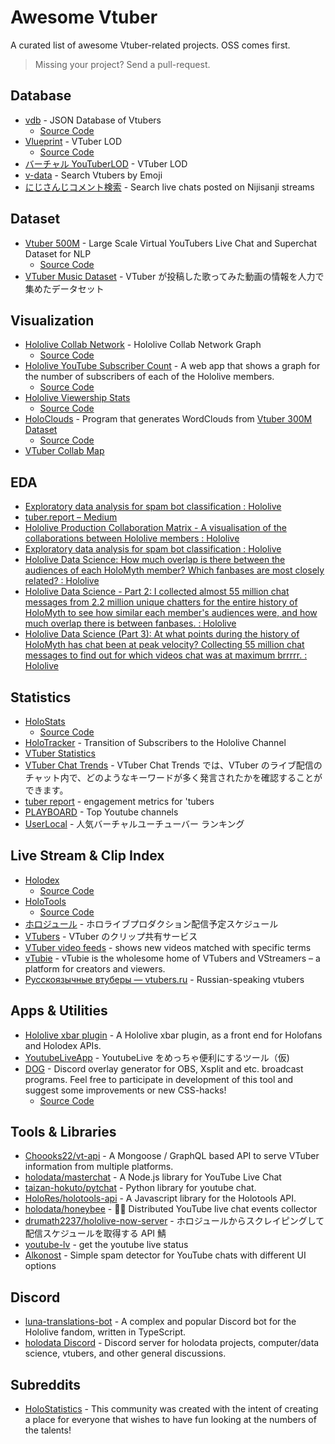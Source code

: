 # Awesome Vtuber

A curated list of awesome Vtuber-related projects. OSS comes first.

> Missing your project? Send a pull-request.

## Database

- [vdb](https://vdb.vtbs.moe/) - JSON Database of Vtubers
  - [Source Code](https://github.com/dd-center/vdb)
- [Vlueprint](https://vlueprint.org/) - VTuber LOD
  - [Source Code](https://github.com/vlueprint/vlueprint)
- [バーチャル YouTuberLOD](https://mdlab.slis.tsukuba.ac.jp/lodc2018/vtuber/) - VTuber LOD
- [v-data](https://v-data.info/) - Search Vtubers by Emoji
- [にじさんじコメント検索](https://comment2434.com/comment/) - Search live chats posted on Nijisanji streams

## Dataset

- [Vtuber 500M](https://www.kaggle.com/uetchy/vtuber-livechat) - Large Scale Virtual YouTubers Live Chat and Superchat Dataset for NLP
  - [Source Code](https://github.com/holodata/vtuber-livechat-dataset)
- [VTuber Music Dataset](https://github.com/yameholo/VTuber-music-dataset) - VTuber が投稿した歌ってみた動画の情報を人力で集めたデータセット

## Visualization

- [Hololive Collab Network](https://thennal10.github.io/hololive-collabs/) - Hololive Collab Network Graph
  - [Source Code](https://github.com/thennal10/hololive-collabs)
- [Hololive YouTube Subscriber Count](https://hololiveyoutubesubscribercount.vercel.app/) - A web app that shows a graph for the number of subscribers of each of the Hololive members.
  - [Source Code](https://github.com/DreamWithNokz/hololive-youtube-subscriber-count)
- [Hololive Viewership Stats](http://jefftao.com/hodllive/#/subs/value)
  - [Source Code](https://github.com/Speculative/hodllive)
- [HoloClouds](https://www.reddit.com/r/Hololive/comments/obzwfr/kiryu_cocoshaped_wordcloud_made_out_of_the_30k/) - Program that generates WordClouds from [Vtuber 300M Dataset](https://www.kaggle.com/uetchy/vtuber-livechat)
  - [Source Code](https://github.com/Yagato/HoloClouds)
- [VTuber Collab Map](https://vchama.xyz/)

## EDA

- [Exploratory data analysis for spam bot classification : Hololive](https://www.reddit.com/r/Hololive/comments/ji62z8/exploratory_data_analysis_for_spam_bot/)
- [tuber.report – Medium](https://medium.com/@TuberReport)
- [Hololive Production Collaboration Matrix - A visualisation of the collaborations between Hololive members : Hololive](https://www.reddit.com/r/Hololive/comments/pdlov4/hololive_production_collaboration_matrix_a/)
- [Exploratory data analysis for spam bot classification : Hololive](https://www.reddit.com/r/Hololive/comments/ji62z8/exploratory_data_analysis_for_spam_bot/)
- [Hololive Data Science: How much overlap is there between the audiences of each HoloMyth member? Which fanbases are most closely related? : Hololive](https://www.reddit.com/r/Hololive/comments/qalzhg/hololive_data_science_how_much_overlap_is_there/)
- [Hololive Data Science - Part 2: I collected almost 55 million chat messages from 2.2 million unique chatters for the entire history of HoloMyth to see how similar each member's audiences were, and how much overlap there is between fanbases. : Hololive](https://www.reddit.com/r/Hololive/comments/qke1pa/hololive_data_science_part_2_i_collected_almost/)
- [Hololive Data Science (Part 3): At what points during the history of HoloMyth has chat been at peak velocity? Collecting 55 million chat messages to find out for which videos chat was at maximum brrrrr. : Hololive](https://www.reddit.com/r/Hololive/comments/qpdupy/hololive_data_science_part_3_at_what_points/)

## Statistics

- [HoloStats](https://holo.poi.cat/youtube-channel)
  - [Source Code](https://github.com/PoiScript/HoloStats)
- [HoloTracker](https://trackholo.live/en/) - Transition of Subscribers to the Hololive Channel
- [VTuber Statistics](https://vchama.xyz/stats)
- [VTuber Chat Trends](https://www.vtuber-ct.net) - VTuber Chat Trends では、VTuber のライブ配信のチャット内で、どのようなキーワードが多く発言されたかを確認することができます。
- [tuber report](https://tuber.report/) - engagement metrics for 'tubers
- [PLAYBOARD](https://playboard.co) - Top Youtube channels
- [UserLocal](https://virtual-youtuber.userlocal.jp/document/ranking) - 人気バーチャルユーチューバー ランキング

## Live Stream & Clip Index

- [Holodex](https://holodex.net/)
  - [Source Code](https://github.com/HolodexNet/Holodex)
- [HoloTools](https://hololive.jetri.co/#/)
  - [Source Code](https://github.com/holofans/holoapi)
- [ホロジュール](https://schedule.hololive.tv/) - ホロライブプロダクション配信予定スケジュール
- [VTubers](https://vtubers.love/) - VTuber のクリップ共有サービス
- [VTuber video feeds](https://vchama.xyz/feeds) - shows new videos matched with specific terms
- [vTubie](https://vtubie.com/) - vTubie is the wholesome home of VTubers and VStreamers – a platform for creators and viewers.
- [Русскоязычные втуберы — vtubers.ru](https://vtubers.ru/ruvtubers/) - Russian-speaking vtubers

## Apps & Utilities

- [Hololive xbar plugin](https://github.com/DaniruKun/hololive-xbar-plugin) - A Hololive xbar plugin, as a front end for Holofans and Holodex APIs.
- [YoutubeLiveApp](https://github.com/hapo31/YoutubeLiveApp/) - YoutubeLive をめっちゃ便利にするツール（仮)
- [DOG](https://paulvonlecter.github.io/DOG/) - Discord overlay generator for OBS, Xsplit and etc. broadcast programs. Feel free to participate in development of this tool and suggest some improvements or new CSS-hacks!
  - [Source Code](https://github.com/paulvonlecter/DOG)

## Tools & Libraries

- [Choooks22/vt-api](https://github.com/Choooks22/vt-api) - A Mongoose / GraphQL based API to serve VTuber information from multiple platforms.
- [holodata/masterchat](https://github.com/holodata/masterchat) - A Node.js library for YouTube Live Chat
- [taizan-hokuto/pytchat](https://github.com/taizan-hokuto/pytchat) - Python library for youtube chat.
- [HoloRes/holotools-api](https://github.com/HoloRes/holotools-api) - A Javascript library for the Holotools API.
- [holodata/honeybee](https://github.com/holodata/honeybee) - 🍯🐝 Distributed YouTube live chat events collector
- [drumath2237/hololive-now-server](https://github.com/drumath2237/hololive-now-server) - ホロジュールからスクレイピングして配信スケジュールを取得する API 鯖
- [youtube-lv](https://github.com/phillychi3/youtube_lv) - get the youtube live status
- [Alkonost](https://github.com/Asapin/alkonost) - Simple spam detector for YouTube chats with different UI options

## Discord

- [luna-translations-bot](https://github.com/luna-translations-bot/luna-translations-bot) - A complex and popular Discord bot for the Hololive fandom, written in TypeScript.
- [holodata Discord](https://holodata.org/discord) - Discord server for holodata projects, computer/data science, vtubers, and other general discussions.

## Subreddits

- [HoloStatistics](https://www.reddit.com/r/HoloStatistics/) - This community was created with the intent of creating a place for everyone that wishes to have fun looking at the numbers of the talents!
